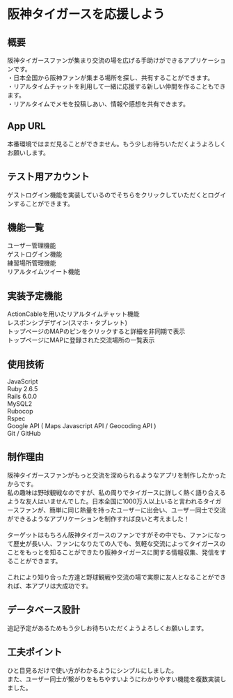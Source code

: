 # 阪神タイガースを応援しよう
## 概要
阪神タイガースファンが集まり交流の場を広げる手助けができるアプリケーションです。
<br>
・日本全国から阪神ファンが集まる場所を探し、共有することができます。
<br>
・リアルタイムチャットを利用して一緒に応援する新しい仲間を作ることもできます。
<br>
・リアルタイムでメモを投稿しあい、情報や感想を共有できます。

## App URL
本番環境ではまだ見ることができません。もう少しお待ちいただくようよろしくお願いします。
## テスト用アカウント
ゲストログイン機能を実装しているのでそちらをクリックしていただくとログインすることができます。
## 機能一覧
ユーザー管理機能
<br>
ゲストログイン機能
<br>
練習場所管理機能
<br>
リアルタイムツイート機能

## 実装予定機能
ActionCableを用いたリアルタイムチャット機能
<br>
レスポンシブデザイン(スマホ・タブレット)
<br>
トップページのMAPのピンをクリックすると詳細を非同期で表示
<br>
トップページにMAPに登録された交流場所の一覧表示

## 使用技術
JavaScript
<br>
Ruby 2.6.5
<br>
Rails 6.0.0
<br>
MySQL2
<br>
Rubocop
<br>
Rspec
<br>
Google API ( Maps Javascript API / Geocoding API )
<br>
Git / GitHub
<br>

## 制作理由
阪神タイガースファンがもっと交流を深められるようなアプリを制作したかったからです。
<br>
私の趣味は野球観戦なのですが、私の周りでタイガースに詳しく熱く語り合えるような友人はいませんでした。日本全国に1000万人以上いると言われるタイガースファンが、簡単に同じ熱量を持ったユーザーに出会い、ユーザー同士で交流ができるようなアプリケーションを制作すれば良いと考えました！
<br>
<br>
ターゲットはもちろん阪神タイガースのファンですがその中でも、ファンになって歴史が長い人、ファンになりたての人でも、気軽な交流によってタイガースのことをもっとを知ることができたり阪神タイガースに関する情報収集、発信をすることができます。
<br>
<br>
これにより知り合った方達と野球観戦や交流の場で実際に友人となることができれば、本アプリは大成功です。

## データベース設計
追記予定があるためもう少しお待ちいただくようよろしくお願いします。
<br>
## 工夫ポイント
ひと目見るだけで使い方がわかるようにシンプルにしました。
<br>
また、ユーザー同士が繋がりをもちやすいようにわかりやすい機能を複数実装しました。
